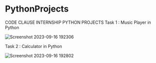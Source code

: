 # PythonProjects
CODE CLAUSE INTERNSHIP 
PYTHON PROJECTS
Task 1 : Music Player in Python

![Screenshot 2023-09-16 192306](https://github.com/vinamratha11/CodeClauseInternship_PythonProjects/assets/132761837/d5db7005-ed34-423e-ab50-17548278fffa)

Task 2 : Calculator in Python

![Screenshot 2023-09-16 192802](https://github.com/vinamratha11/CodeClauseInternship_PythonProjects/assets/132761837/cf4c3342-157e-4940-85b9-7d837648416c)
